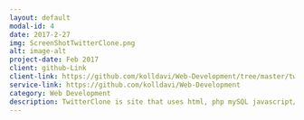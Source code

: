```yaml
---
layout: default
modal-id: 4
date: 2017-2-27
img: ScreenShotTwitterClone.png
alt: image-alt
project-date: Feb 2017
client: github-Link
client-link: https://github.com/kolldavi/Web-Development/tree/master/twitterClone
service-link: https://github.com/kolldavi/Web-Development
category: Web Development
description: TwitterClone is site that uses html, php mySQL javascript/jquery to let the user sign up/login follow and tweet it can be viewed <a href ="http://176.32.230.9/davidkollerpracticewebsite.com/TwitterClone/"> Here</a>
---
```

